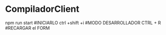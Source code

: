 # CompiladorClient

npm run start  #INICIARLO
ctrl +shift +i #MODO DESARROLLADOR
CTRL + R #RECARGAR el FORM